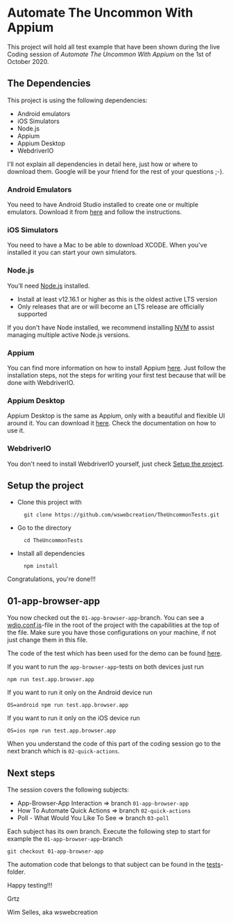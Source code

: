 # Automate The Uncommon With Appium

This project will hold all test example that have been shown during the live Coding session of *Automate The Uncommon With Appium* on the 1st of October 2020.

## The Dependencies
This project is using the following dependencies:
- Android emulators
- iOS Simulators
- Node.js
- Appium
- Appium Desktop
- WebdriverIO

I'll not explain all dependencies in detail here, just how or where to download them. Google will be your friend for the rest of your questions ;-). 

### Android Emulators
You need to have Android Studio installed to create one or multiple emulators. Download it from [here](https://developer.android.com/studio#Requirements) and follow the instructions.

### iOS Simulators
You need to have a Mac to be able to download XCODE. When you've installed it you can start your own simulators.

### Node.js
You’ll need [Node.js](https://nodejs.org/en/) installed.

- Install at least v12.16.1 or higher as this is the oldest active LTS version
- Only releases that are or will become an LTS release are officially supported

If you don't have Node installed, we recommend installing [NVM](https://github.com/nvm-sh/nvm) to assist managing multiple active Node.js versions.

### Appium
You can find more information on how to install Appium [here](https://github.com/appium/appium/blob/master/docs/en/about-appium/getting-started.md).
Just follow the installation steps, not the steps for writing your first test because that will be done with WebdriverIO.

### Appium Desktop
Appium Desktop is the same as Appium, only with a beautiful and flexible UI around it. You can download it [here](https://github.com/appium/appium-desktop). Check the documentation on how to use it.

### WebdriverIO
You don't need to install WebdriverIO yourself, just check [Setup the project](#setup-the-project).

## Setup the project
- Clone this project with
        
        git clone https://github.com/wswebcreation/TheUncommonTests.git
    
- Go to the directory

        cd TheUncommonTests
    
- Install all dependencies

        npm install
        
Congratulations, you're done!!!

## 01-app-browser-app
You now checked out the `01-app-browser-app`-branch. You can see a [wdio.conf.js](./wdio.conf.js)-file in the root of the 
project with the capabilities at the top of the file. Make sure you have those configurations on your machine, if not just change them
in this file.

The code of the test which has been used for the demo can be found [here](./tests/app.browser.app.spec.js).

If you want to run the `app-browser-app`-tests on both devices just run

    npm run test.app.browser.app
    
If you want to run it only on the Android device run

    OS=android npm run test.app.browser.app
    
If you want to run it only on the iOS device run

    OS=ios npm run test.app.browser.app

When you understand the code of this part of the coding session go to the next branch which is `02-quick-actions`.
 
## Next steps
The session covers the following subjects:
- App-Browser-App Interaction => branch `01-app-browser-app`
- How To Automate Quick Actions => branch `02-quick-actions`
- Poll - What Would You Like To See => branch `03-poll`

Each subject has its own branch. Execute the following step to start for example the `01-app-browser-app`-branch

    git checkout 01-app-browser-app 

The automation code that belongs to that subject can be found in the [tests](./tests)-folder.

Happy testing!!!

Grtz

Wim Selles, aka wswebcreation
